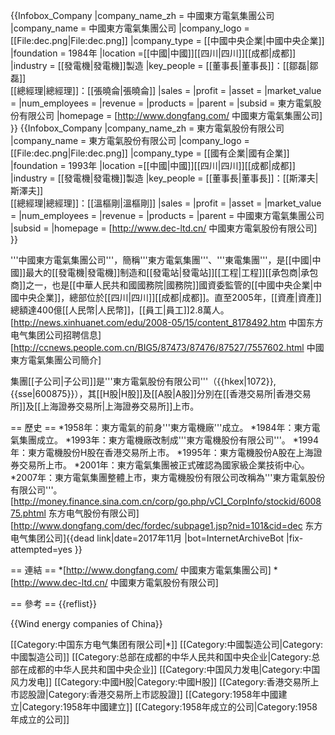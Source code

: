{{Infobox_Company 
|company_name_zh = 中國東方電氣集團公司
|company_name = 中國東方電氣集團公司
|company_logo = [[File:dec.png|File:dec.png]]
|company_type = [[中國中央企業|中國中央企業]]
|foundation = 1984年
|location =[[中國|中國]][[四川|四川]][[成都|成都]]
|industry = [[發電機|發電機]]製造
|key_people = [[董事長|董事長]]：[[鄒磊|鄒磊]]<br>[[總經理|總經理]]：[[張曉侖|張曉侖]]
|sales =
|profit =
|asset =
|market_value =
|num_employees =
|revenue =
|products =
|parent =
|subsid = 東方電氣股份有限公司 
|homepage = [http://www.dongfang.com/ 中國東方電氣集團公司]
}}
{{Infobox_Company 
|company_name_zh = 東方電氣股份有限公司
|company_name = 東方電氣股份有限公司
|company_logo = [[File:dec.png|File:dec.png]]
|company_type = [[國有企業|國有企業]]
|foundation = 1993年
|location =[[中國|中國]][[四川|四川]][[成都|成都]]
|industry = [[發電機|發電機]]製造
|key_people = [[董事長|董事長]]：[[斯澤夫|斯澤夫]]<br>[[總經理|總經理]]：[[溫樞剛|溫樞剛]]
|sales =
|profit =
|asset =
|market_value =
|num_employees =
|revenue =
|products =
|parent = 中國東方電氣集團公司
|subsid =
|homepage = [http://www.dec-ltd.cn/ 中國東方電氣股份有限公司]
}}

'''中國東方電氣集團公司'''，簡稱'''東方電氣集團'''、'''東電集團'''，是[[中國|中國]]最大的[[發電機|發電機]]制造和[[發電站|發電站]][[工程|工程]][[承包商|承包商]]之一，也是[[中華人民共和國國務院|國務院]]國資委監管的[[中國中央企業|中國中央企業]]，總部位於[[四川|四川]][[成都|成都]]。直至2005年，[[資產|資產]]總額達400億[[人民幣|人民幣]]，[[員工|員工]]2.8萬人。<ref>[http://news.xinhuanet.com/edu/2008-05/15/content_8178492.htm 中国东方电气集团公司招聘信息]</ref><ref>[http://ccnews.people.com.cn/BIG5/87473/87476/87527/7557602.html 中國東方電氣集團公司簡介]</ref>

集團[[子公司|子公司]]是'''東方電氣股份有限公司'''（{{hkex|1072}},{{sse|600875}}），其[[H股|H股]]及[[A股|A股]]分別在[[香港交易所|香港交易所]]及[[上海證券交易所|上海證券交易所]]上市。

== 歷史 ==
*1958年：東方電氣的前身'''東方電機廠'''成立。
*1984年：東方電氣集團成立。
*1993年：東方電機廠改制成'''東方電機股份有限公司'''。
*1994年：東方電機股份H股在香港交易所上市。
*1995年：東方電機股份A股在上海證券交易所上市。
*2001年：東方電氣集團被正式確認為國家級企業技術中心。
*2007年：東方電氣集團整體上市，東方電機股份有限公司改稱為'''東方電氣股份有限公司'''。<ref>[http://money.finance.sina.com.cn/corp/go.php/vCI_CorpInfo/stockid/600875.phtml 东方电气股份有限公司]</ref><ref>[http://www.dongfang.com/dec/fordec/subpage1.jsp?nid=101&cid=dec 东方电气集团公司]{{dead link|date=2017年11月 |bot=InternetArchiveBot |fix-attempted=yes }}</ref>

== 連結 ==
*[http://www.dongfang.com/ 中國東方電氣集團公司]
*[http://www.dec-ltd.cn/ 中國東方電氣股份有限公司]

== 參考 ==
{{reflist}}

{{Wind energy companies of China}}

[[Category:中国东方电气集团有限公司|*]]
[[Category:中國製造公司|Category:中國製造公司]]
[[Category:总部在成都的中华人民共和国中央企业|Category:总部在成都的中华人民共和国中央企业]]
[[Category:中国风力发电|Category:中国风力发电]]
[[Category:中國H股|Category:中國H股]]
[[Category:香港交易所上市認股證|Category:香港交易所上市認股證]]
[[Category:1958年中國建立|Category:1958年中國建立]]
[[Category:1958年成立的公司|Category:1958年成立的公司]]